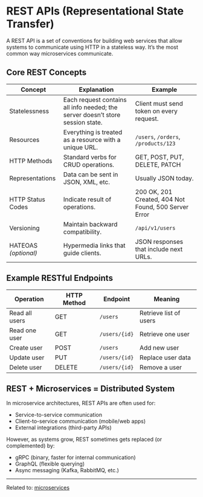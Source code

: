 # REST APIs (Representational State Transfer)

A REST API is a set of conventions for building web services that allow systems to communicate using HTTP in a stateless way.
It’s the most common way microservices communicate.

## Core REST Concepts

| Concept              | Explanation                                                                | Example                                          |
| ------------------------ | ------------------------------------------------------------------------------ | ---------------------------------------------------- |
| Statelessness        | Each request contains all info needed; the server doesn’t store session state. | Client must send token on every request.             |
| Resources            | Everything is treated as a resource with a unique URL.                         | `/users`, `/orders`, `/products/123`                 |
| HTTP Methods         | Standard verbs for CRUD operations.                                            | GET, POST, PUT, DELETE, PATCH                        |
| Representations      | Data can be sent in JSON, XML, etc.                                            | Usually JSON today.                                  |
| HTTP Status Codes    | Indicate result of operations.                                                 | 200 OK, 201 Created, 404 Not Found, 500 Server Error |
| Versioning           | Maintain backward compatibility.                                               | `/api/v1/users`                                      |
| HATEOAS *(optional)* | Hypermedia links that guide clients.                                           | JSON responses that include next URLs.               |


## Example RESTful Endpoints

| Operation  | HTTP Method | Endpoint  | Meaning            |
| -------------- | --------------- | ------------- | ---------------------- |
| Read all users | GET             | `/users`      | Retrieve list of users |
| Read one user  | GET             | `/users/{id}` | Retrieve one user      |
| Create user    | POST            | `/users`      | Add new user           |
| Update user    | PUT             | `/users/{id}` | Replace user data      |
| Delete user    | DELETE          | `/users/{id}` | Remove a user          |



## REST + Microservices = Distributed System

In microservice architectures, REST APIs are often used for:

* Service-to-service communication
* Client-to-service communication (mobile/web apps)
* External integrations (third-party APIs)

However, as systems grow, REST sometimes gets replaced (or complemented) by:

* gRPC (binary, faster for internal communication)
* GraphQL (flexible querying)
* Async messaging (Kafka, RabbitMQ, etc.)

<hr>

Related to: [microservices](microservices)